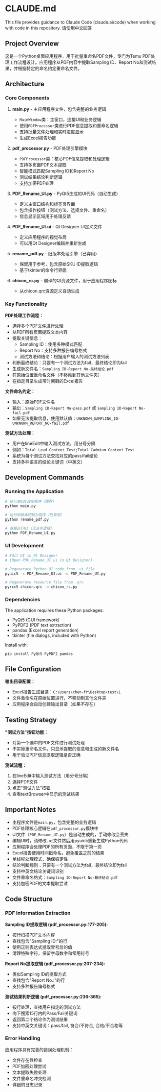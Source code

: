# CLAUDE.md

This file provides guidance to Claude Code (claude.ai/code) when working with code in this repository.
请使用中文回答

## Project Overview

这是一个Python桌面应用程序，用于批量重命名PDF文件，专门为Temu PDF处理工作流程设计。应用程序从PDF内容中提取Sampling ID、Report No和测试结果，并根据特定的命名约定重命名文件。

## Architecture

### Core Components

1. **main.py** - 主应用程序文件，包含完整的业务逻辑
   - `MainWindow`类：主窗口，连接UI和业务逻辑
   - 使用`PDFProcessor`类进行PDF信息提取和重命名逻辑
   - 支持批量文件处理和实时进度显示
   - 生成Excel报告功能

2. **pdf_processor.py** - PDF处理引擎模块
   - `PDFProcessor`类：核心PDF信息提取和处理逻辑
   - 支持多页面PDF文本提取
   - 智能模式匹配Sampling ID和Report No
   - 测试结果结论判断逻辑
   - 支持加密PDF处理

3. **PDF_Rename_UI.py** - PyQt5生成的UI代码（自动生成）
   - 定义主窗口结构和标签页界面
   - 包含操作按钮（测试方法、选择文件、重命名）
   - 信息显示区域用于处理反馈

4. **PDF_Rename_UI.ui** - Qt Designer UI定义文件
   - 定义应用程序的视觉布局
   - 可以用Qt Designer编辑并重新生成

5. **rename_pdf.py** - 旧版本处理引擎（已弃用）
   - 保留用于参考，包含原始SKU ID提取逻辑
   - 基于tkinter的命令行界面

6. **chicon_rc.py** - 编译的Qt资源文件，用于应用程序图标
   - 从chicon.qrc资源定义自动生成

### Key Functionality

**PDF处理工作流程：**
- 选择多个PDF文件进行处理
- 从PDF所有页面提取文本内容
- 提取关键信息：
  - Sampling ID：使用多种模式匹配
  - Report No：支持多种报告编号格式
  - 测试方法和结论：根据用户输入的测试方法列表
- 判断最终结论：只要有一个测试方法为fail，最终结论即为fail
- 生成新文件名：`Sampling ID-Report No-最终结论.pdf`
- 在原始位置重命名文件（不移动到其他文件夹）
- 在指定目录生成带时间戳的Excel报告

**文件命名约定：**
- 输入：原始PDF文件名
- 输出：`Sampling ID-Report No-pass.pdf` 或 `Sampling ID-Report No-fail.pdf`
- 如果无法提取信息，使用默认值：`UNKNOWN_SAMPLING_ID-UNKNOWN_REPORT_NO-fail.pdf`

**测试方法处理：**
- 用户在lineEdit中输入测试方法，用分号分隔
- 例如：`Total Lead Content Test;Total Cadmium Content Test`
- 系统为每个测试方法查找对应的pass/fail结论
- 支持多种语言的结论关键词（中英文）

## Development Commands

### Running the Application

```bash
# 运行主GUI应用程序（推荐）
python main.py

# 运行旧版本控制台程序（已弃用）
python rename_pdf.py

# 直接运行UI（无业务逻辑）
python PDF_Rename_UI.py
```

### UI Development

```bash
# Edit UI in Qt Designer
# (Open PDF_Rename_UI.ui in Qt Designer)

# Regenerate Python UI code from .ui file
pyuic5 -x PDF_Rename_UI.ui -o PDF_Rename_UI.py

# Regenerate resource file from .qrc
pyrcc5 chicon.qrc -o chicon_rc.py
```

### Dependencies

The application requires these Python packages:
- PyQt5 (GUI framework)
- PyPDF2 (PDF text extraction)
- pandas (Excel report generation)
- tkinter (file dialogs, included with Python)

Install with:
```bash
pip install PyQt5 PyPDF2 pandas
```

## File Configuration

**输出目录配置：**
- Excel报告生成目录：`C:\Users\chen-fr\Desktop\test\1`
- 文件重命名在原始位置进行，不移动到其他文件夹
- 应用程序会自动创建输出目录（如果不存在）

## Testing Strategy

**"测试方法"按钮功能：**
- 对第一个选中的PDF文件进行测试处理
- 不实际重命名文件，只显示提取的信息和生成的新文件名
- 用于验证PDF信息提取逻辑是否正确

**测试流程：**
1. 在lineEdit中输入测试方法（用分号分隔）
2. 选择PDF文件
3. 点击"测试方法"按钮
4. 查看textBrowser中显示的测试结果

## Important Notes

- 主程序文件是`main.py`，包含完整的业务逻辑
- PDF处理核心逻辑在`pdf_processor.py`模块中
- UI文件（`PDF_Rename_UI.py`）是自动生成的，手动修改会丢失
- 编辑UI时，请修改`.ui`文件然后用pyuic5重新生成Python代码
- 应用程序会处理PDF的所有页面，不限于第一页
- Excel报告使用时间戳命名，避免覆盖之前的结果
- 单线程处理模式，确保稳定性
- 结论判断规则：只要有一个测试方法为fail，最终结论即为fail
- 支持中英文结论关键词识别
- 文件重命名格式：`Sampling ID-Report No-最终结论.pdf`
- 支持加密PDF的文本提取尝试

## Code Structure

### PDF Information Extraction

**Sampling ID提取逻辑 (pdf_processor.py:177-205):**
- 按行扫描PDF文本内容
- 查找包含"Sampling ID:"的行
- 使用正则表达式提取冒号后的值
- 清理特殊字符，保留字母数字和常用符号

**Report No提取逻辑 (pdf_processor.py:207-234):**
- 类似Sampling ID的提取方式
- 查找包含"Report No.:"的行
- 支持多种报告编号格式

**测试结果判断逻辑 (pdf_processor.py:236-365):**
- 按行处理，查找用户指定的测试方法
- 向下搜索15行内的Pass/Fail关键词
- 返回第二个结论作为测试结果
- 支持中英文关键词：pass/fail, 符合/不符合, 合格/不合格等

### Error Handling

应用程序具有完善的错误处理机制：
- 文件存在性检查
- PDF加密处理尝试
- 文本提取失败处理
- 文件重命名冲突检测
- 详细的日志记录